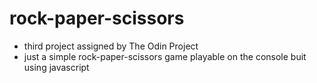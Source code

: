 # rock-paper-scissors
- third project assigned by The Odin Project
- just a simple rock-paper-scissors game playable on the console buit using javascript